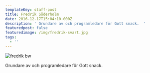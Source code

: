 ```yaml
---
templateKey: staff-post
title: Fredrik Söderholm
date: 2016-12-17T15:04:10.000Z
description: ' Grundare av och programledare för Gott snack.  '
featuredpost: false
featuredimage: /img/fredrik-svart.jpg
tags:
  - ''
---
```

![fredrik bw](/img/fredrik-svart.jpg)

 Grundare av och programledare för Gott snack.

